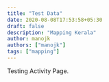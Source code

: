 ```yaml
---
title: "Test Data"
date: 2020-08-08T17:53:58+05:30
draft: false
description: "Mapping Kerala"
author: manojk
authors: ["manojk"]
tags: ["mapping"]
---
```


Testing Activity Page.



